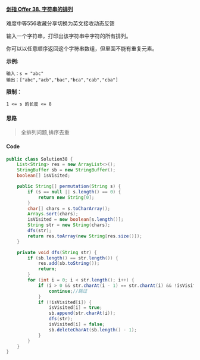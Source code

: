 #### [剑指 Offer 38. 字符串的排列](https://leetcode.cn/problems/zi-fu-chuan-de-pai-lie-lcof/)

难度中等556收藏分享切换为英文接收动态反馈

输入一个字符串，打印出该字符串中字符的所有排列。

你可以以任意顺序返回这个字符串数组，但里面不能有重复元素。

**示例:**

```
输入：s = "abc"
输出：["abc","acb","bac","bca","cab","cba"]
```

**限制：**

```
1 <= s 的长度 <= 8
```

#### 思路

> 全排列问题,排序去重

#### Code

```java
public class Solution38 {
    List<String> res = new ArrayList<>();
    StringBuffer sb = new StringBuffer();
    boolean[] isVisited;

    public String[] permutation(String s) {
        if (s == null || s.length() == 0) {
            return new String[0];
        }
        char[] chars = s.toCharArray();
        Arrays.sort(chars);
        isVisited = new boolean[s.length()];
        String str = new String(chars);
        dfs(str);
        return res.toArray(new String[res.size()]);
    }

    private void dfs(String str) {
        if (sb.length() == str.length()) {
            res.add(sb.toString());
            return;
        }
        for (int i = 0; i < str.length(); i++) {
            if (i > 0 && str.charAt(i - 1) == str.charAt(i) && !isVisited[i - 1]) {//这里发生相同的字符,因此不可以重复用分支
                continue;//跳过
            }
            if (!isVisited[i]) {
                isVisited[i] = true;
                sb.append(str.charAt(i));
                dfs(str);
                isVisited[i] = false;
                sb.deleteCharAt(sb.length() - 1);
            }
        }
    }
}
```